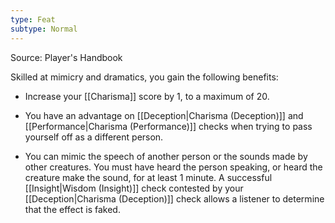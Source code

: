```yaml
---
type: Feat
subtype: Normal
---
```

Source: Player's Handbook

Skilled at mimicry and dramatics, you gain the following benefits:

- Increase your [[Charisma]] score by 1, to a maximum of 20.

- You have an advantage on [[Deception|Charisma (Deception)]] and [[Performance|Charisma (Performance)]] checks when trying to pass yourself off as a different person.

- You can mimic the speech of another person or the sounds made by other creatures. You must have heard the person speaking, or heard the creature make the sound, for at least 1 minute. A successful [[Insight|Wisdom (Insight)]] check contested by your [[Deception|Charisma (Deception)]] check allows a listener to determine that the effect is faked.